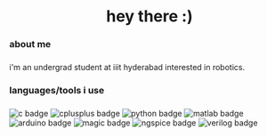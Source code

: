 <h1 align="center">hey there :)</h1>

###

<h3 align="left">about me</h3>

###

<p align="left">i'm an undergrad student at iiit hyderabad interested in robotics.</p>

###

<h3 align="left">languages/tools i use</h3>

###

<div align="left">
    <img src="https://img.shields.io/badge/-C-00599C?logo=c&logoColor=white" alt="c badge" />
    <img src="https://img.shields.io/badge/-C++-00599C?logo=c%2B%2B&logoColor=white" alt="cplusplus badge" />
    <img src="https://img.shields.io/badge/-Python-3776AB?logo=python&logoColor=white" alt="python badge" />
    <img src="https://img.shields.io/badge/-MATLAB-0076A8?logo=mathworks&logoColor=white" alt="matlab badge" />
    <img src="https://img.shields.io/badge/-Arduino-00979D?logo=arduino&logoColor=white" alt="arduino badge" />
    <img src="https://img.shields.io/badge/-MAGIC-orange" alt="magic badge" />
    <img src="https://img.shields.io/badge/-NGSPICE-blue" alt="ngspice badge" />
    <img src="https://img.shields.io/badge/-Verilog-red" alt="verilog badge" />
</div>

###


